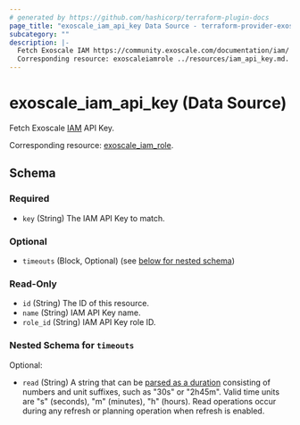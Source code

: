 ```yaml
---
# generated by https://github.com/hashicorp/terraform-plugin-docs
page_title: "exoscale_iam_api_key Data Source - terraform-provider-exoscale"
subcategory: ""
description: |-
  Fetch Exoscale IAM https://community.exoscale.com/documentation/iam/ API Key.
  Corresponding resource: exoscaleiamrole ../resources/iam_api_key.md.
---
```


# exoscale_iam_api_key (Data Source)

Fetch Exoscale [IAM](https://community.exoscale.com/documentation/iam/) API Key.

Corresponding resource: [exoscale_iam_role](../resources/iam_api_key.md).



<!-- schema generated by tfplugindocs -->
## Schema

### Required

- `key` (String) The IAM API Key to match.

### Optional

- `timeouts` (Block, Optional) (see [below for nested schema](#nestedblock--timeouts))

### Read-Only

- `id` (String) The ID of this resource.
- `name` (String) IAM API Key name.
- `role_id` (String) IAM API Key role ID.

<a id="nestedblock--timeouts"></a>
### Nested Schema for `timeouts`

Optional:

- `read` (String) A string that can be [parsed as a duration](https://pkg.go.dev/time#ParseDuration) consisting of numbers and unit suffixes, such as "30s" or "2h45m". Valid time units are "s" (seconds), "m" (minutes), "h" (hours). Read operations occur during any refresh or planning operation when refresh is enabled.


